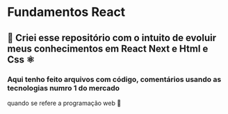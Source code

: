 # Fundamentos React

## 🤙 Criei esse repositório com o intuito de evoluir meus conhecimentos em React Next e Html e Css ⚛

### Aqui tenho feito arquivos com código, comentários usando as tecnologias numro 1 do mercado 
quando se refere a programação web 💫
